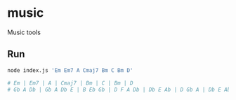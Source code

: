 # music
Music tools

## Run

```bash
node index.js 'Em Em7 A Cmaj7 Bm C Bm D'

# Em | Em7 | A | Cmaj7 | Bm | C | Bm | D
# Gb A Db | Gb A Db E | B Eb Gb | D F A Db | Db E Ab | D Gb A | Db E Ab | E Ab B
```
